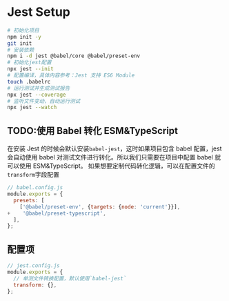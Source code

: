 # Jest Setup

```bash
# 初始化项目
npm init -y
git init
# 安装依赖
npm i -d jest @babel/core @babel/preset-env
# 初始化jest配置
npx jest --init
# 配置编译，具体内容参考：Jest 支持 ES6 Module
touch .babelrc
# 运行测试并生成测试报告
npx jest --coverage
# 监听文件变动，自动运行测试
npx jest --watch
```

## TODO:使用 Babel 转化 ESM&TypeScript

在安装 Jest 的时候会默认安装`babel-jest`，这时如果项目包含 babel 配置，jest 会自动使用 babel 对测试文件进行转化。所以我们只需要在项目中配置 babel 就可以使用 ESM&TypeScript。
如果想要定制代码转化逻辑，可以在配置文件的`transform`字段配置

```JavaScript
// babel.config.js
module.exports = {
  presets: [
    ['@babel/preset-env', {targets: {node: 'current'}}],
+    '@babel/preset-typescript',
  ],
};
```

## 配置项

```JavaScript
// jest.config.js
module.exports = {
  // 单测文件转换配置，默认使用`babel-jest`
  transform: {},
};
```
